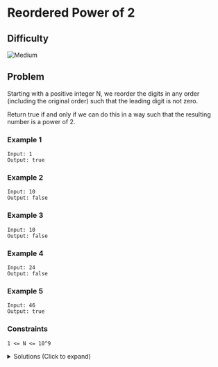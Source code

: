 # Reordered Power of 2

## Difficulty

![Medium](https://img.shields.io/badge/medium-ef6c00?style=for-the-badge&logoColor=white)

## Problem

Starting with a positive integer N, we reorder the digits in any order (including the original order) such that the leading digit is not zero.

Return true if and only if we can do this in a way such that the resulting number is a power of 2.

### Example 1

```
Input: 1
Output: true
```

### Example 2

```
Input: 10
Output: false
```

### Example 3

```
Input: 10
Output: false
```

### Example 4

```
Input: 24
Output: false
```

### Example 5

```
Input: 46
Output: true
```

### Constraints

`1 <= N <= 10^9`

<details>
  <summary>Solutions (Click to expand)</summary>

### Explanation

#### Counting Digits

##### Intuition

We can only reorder a number into another number if both of the numbers have the same digits. For example `1234` can be rearranged to `2134` because they have the same digits. If our number `n` has the same digit count as one of the 31 different powers of 2 (`10^9` is the upper limit for `N`), then we can rearrange the digits of `n` into a power of 2

##### Implementation

We'll need the count of digits for `N` and the possible power of 2s. We can use a helper method that will do the counting and return a `freq` array of size `10` where `freq[i]` represents the total number of `i` digits in the number. We can count the digits by getting `n % 10` to get the digit in the ones place and `n /= 10` to remove the number in the ones place until the number becomes `0`

To compare the `n` with the possible power of 2s we will iterate from `i` from `0` to `30` and get the digits counts for `1 << i`. We'll compare the digit counts for `n` and `1 << i` using either another helper method or a std library method. If we find a number `1 << i` that has the same digit count we will return `true`. If not we will return `false`

Time: `O(log^2 N)` Where `N` is `N`
Space: `O(20)`

- [JavaScript](./reordered-power-of-2.js)
- [TypeScript](./reordered-power-of-2.ts)
- [Java](./reordered-power-of-2.java)
- [Go](./reordered-power-of-2.go)

</details>
